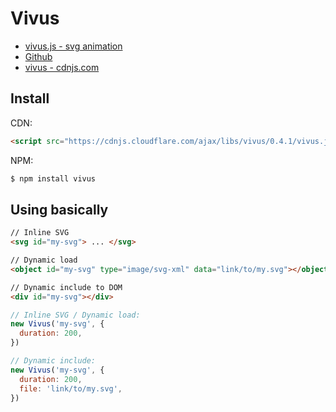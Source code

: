 # Vivus
- [vivus.js - svg animation](https://maxwellito.github.io/vivus/)
- [Github](https://github.com/maxwellito/vivus)
- [vivus - cdnjs.com](https://cdnjs.com/libraries/vivus)

## Install
CDN:
```html
<script src="https://cdnjs.cloudflare.com/ajax/libs/vivus/0.4.1/vivus.js"></script>
```

NPM:
```bash
$ npm install vivus
```

## Using basically

```html
// Inline SVG
<svg id="my-svg"> ... </svg>

// Dynamic load
<object id="my-svg" type="image/svg-xml" data="link/to/my.svg"></object>

// Dynamic include to DOM
<div id="my-svg"></div>
```

```js
// Inline SVG / Dynamic load:
new Vivus('my-svg', {
  duration: 200,
})

// Dynamic include:
new Vivus('my-svg', {
  duration: 200,
  file: 'link/to/my.svg',
})
```
